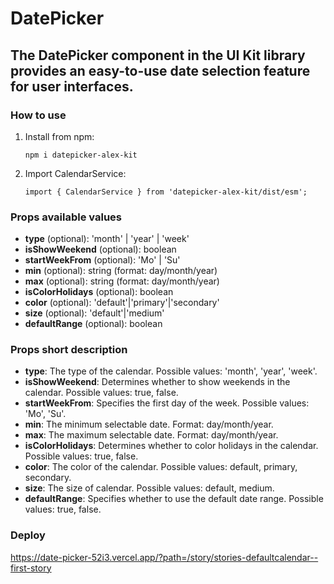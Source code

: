# DatePicker

## The DatePicker component in the UI Kit library provides an easy-to-use date selection feature for user interfaces.

### How to use 
  1. Install from npm:
      ```shell
      npm i datepicker-alex-kit
      ```
  2. Import CalendarService:
      ```shell
      import { CalendarService } from 'datepicker-alex-kit/dist/esm';
      ```

### Props available values
-  **type** (optional): 'month' | 'year' | 'week'
-  **isShowWeekend** (optional): boolean
-  **startWeekFrom** (optional): 'Mo' | 'Su'
-  **min** (optional): string (format: day/month/year)
-  **max** (optional): string (format: day/month/year)
-  **isColorHolidays** (optional): boolean
-  **color** (optional): 'default'|'primary'|'secondary'
-  **size** (optional): 'default'|'medium'
-  **defaultRange** (optional): boolean

### Props short description
 - **type**: The type of the calendar. Possible values: 'month', 'year', 'week'.
 - **isShowWeekend**: Determines whether to show weekends in the calendar. Possible values: true, false.
 - **startWeekFrom**: Specifies the first day of the week. Possible values: 'Mo', 'Su'.
 - **min**: The minimum selectable date. Format: day/month/year.
 - **max**: The maximum selectable date. Format: day/month/year.
 - **isColorHolidays**: Determines whether to color holidays in the calendar. Possible values: true, false.
 - **color**: The color of the calendar. Possible values: default, primary, secondary.
 - **size**: The size of calendar. Possible values: default, medium.
 - **defaultRange**: Specifies whether to use the default date range. Possible values: true, false.

### Deploy
  https://date-picker-52i3.vercel.app/?path=/story/stories-defaultcalendar--first-story
